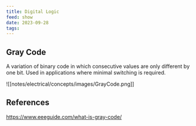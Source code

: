 ```yaml
---
title: Digital Logic
feed: show
date: 2023-09-28
tags:
---
```

## Gray Code
A variation of binary code in which consecutive values are only different by one bit. Used in applications where minimal switching is required.

![[notes/electrical/concepts/images/GrayCode.png]]

## References
https://www.eeeguide.com/what-is-gray-code/